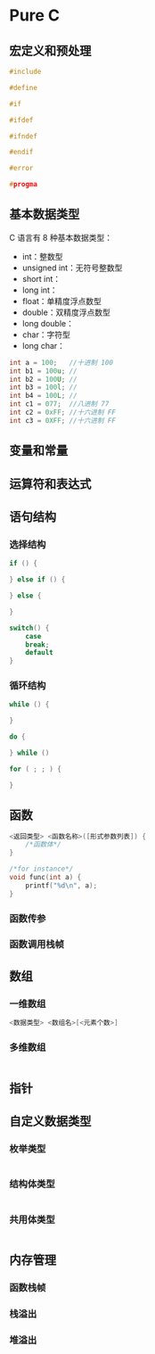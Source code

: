 # Pure C

## 宏定义和预处理

```c
#include 

#define

#if

#ifdef

#ifndef

#endif

#error

#progma
```

## 基本数据类型

C 语言有 8 种基本数据类型：

* int：整数型
* unsigned int：无符号整数型
* short int：
* long int：
* float：单精度浮点数型
* double：双精度浮点数型
* long double：
* char：字符型
* long char：

```c
int a = 100;   //十进制 100
int b1 = 100u; //
int b2 = 100U; //
int b3 = 100l; //
int b4 = 100L; //
int c1 = 077;  //八进制 77
int c2 = 0xFF; //十六进制 FF
int c3 = 0XFF; //十六进制 FF

```

## 变量和常量

## 运算符和表达式

## 语句结构

### 选择结构

```c
if () {

} else if () {

} else {

}

switch() {
    case
    break;
    default
}
```

### 循环结构

```c
while () {

}

do {

} while ()

for ( ; ; ) {

}
```

## 函数

```c
<返回类型> <函数名称>([形式参数列表]) {
    /*函数体*/
}

/*for instance*/
void func(int a) {
    printf("%d\n", a);
}
```

### 函数传参


### 函数调用栈帧


## 数组

### 一维数组

```c
<数据类型> <数组名>[<元素个数>]
```

### 多维数组

```c

```

## 指针


## 自定义数据类型

### 枚举类型

```c

```

### 结构体类型

```c

```

### 共用体类型

```c

```

## 内存管理

### 

### 函数栈帧

### 栈溢出

### 堆溢出
